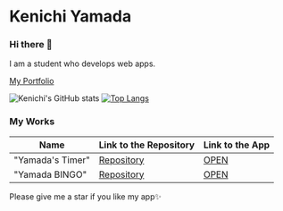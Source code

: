 # Kenichi Yamada
### Hi there 👋
I am a student who develops web apps. 

[My Portfolio](https://r-40021.github.io/)

![Kenichi's GitHub stats](https://github-readme-stats.vercel.app/api?username=r-40021&show_icons=true) 
[![Top Langs](https://github-readme-stats.vercel.app/api/top-langs/?username=r-40021)](https://github.com/anuraghazra/github-readme-stats)
### My Works
| Name | Link to the Repository | Link to the App |
| ---- | ---- | ---- |
| "Yamada's Timer" | [Repository](https://github.com/r-40021/countdown-timer) | [OPEN](https://r-40021.github.io/countdown-timer/) |
| "Yamada BINGO" | [Repository](https://github.com/r-40021/bingo) | [OPEN](https://r-40021.github.io/bingo/) |

Please give me a star if you like my app✨
